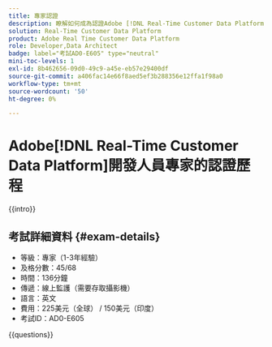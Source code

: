 ```yaml
---
title: 專家認證
description: 瞭解如何成為認證Adobe [!DNL Real-Time Customer Data Platform] 開發人員專家
solution: Real-Time Customer Data Platform
product: Adobe Real Time Customer Data Platform
role: Developer,Data Architect
badge: label="考試AD0-E605" type="neutral"
mini-toc-levels: 1
exl-id: 8b462656-09d0-49c9-a45e-eb57e29400df
source-git-commit: a406fac14e66f8aed5ef3b288356e12ffa1f98a0
workflow-type: tm+mt
source-wordcount: '50'
ht-degree: 0%

---
```


# Adobe[!DNL Real-Time Customer Data Platform]開發人員專家的認證歷程

{{intro}}

## 考試詳細資料 {#exam-details}

* 等級：專家（1-3年經驗）
* 及格分數：45/68
* 時間：136分鐘
* 傳遞：線上監護（需要存取攝影機）
* 語言：英文
* 費用：225美元（全球） / 150美元（印度）
* 考試ID：AD0-E605

{{questions}}
